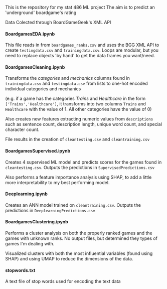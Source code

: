 This is the repository for my stat 486 ML project
The aim is to predict an 'underground' boardgame's rating

Data Colected through BoardGameGeek's XML API

#### BoardgamesEDA.ipynb
This file reads in from `boardgames_ranks.csv` and uses the BGG XML API to create `testingdata.csv` and `trainingdata.csv`. Loops are modular, but you need to replace objects 'by hand' to get the data frames you want/need.

#### BoardgamesCleaning.ipynb
Transforms the *categories* and *mechanics* columns found in `trainingdata.csv` and `testingdata.csv` from lists to one-hot encoded individual categories and mechanics

(e.g. if a game has the categories *Trains* and *Healthcare* in the form `['Trains','Healthcare']`, it transforms into two columns `Trains` and `Healthcare` with the value of 1. All other categories have the value of 0)

Also creates new features extracting numeric values from `descriptions` such as sentence count, description length, unique word count, and special character count.

File results in the creation of `cleantesting.csv` and `cleantraining.csv`

#### BoardgamesSupervised.ipynb
Creates 4 supervised ML model and predicts scores for the games found in `cleantesting.csv`.
Outputs the predictions in `SupervisedPredictions.csv`

Also performs a feature importance analysis using SHAP, to add a little more interpretability to my best performing model.

#### Deeplearning.ipynb
Creates an ANN model trained on `cleantraining.csv`. Outputs the predictions in `DeeplearningPredictions.csv`

#### BoardgamesClustering.ipynb
Performs a cluster analysis on both the properly ranked games and the games with unknown ranks. No output files, but determined they types of games I'm dealing with.

Visualized clusters with both the most influential variables (found using SHAP) and using UMAP to reduce the dimensions of the data.

#### stopwords.txt
A text file of stop words used for encoding the text data